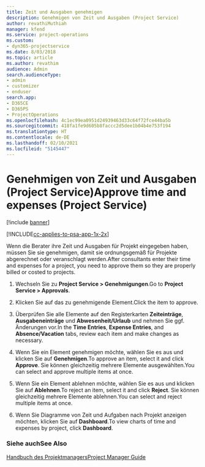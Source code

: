 ```yaml
---
title: Zeit und Ausgaben genehmigen
description: Genehmigen von Zeit und Ausgaben (Project Service)
author: revathiMuthiah
manager: kfend
ms.service: project-operations
ms.custom:
- dyn365-projectservice
ms.date: 8/03/2018
ms.topic: article
ms.author: revathim
audience: Admin
search.audienceType:
- admin
- customizer
- enduser
search.app:
- D365CE
- D365PS
- ProjectOperations
ms.openlocfilehash: 4c1ec99ea0951d24939463d33c64f72fce44ba5b
ms.sourcegitcommit: 418fa1fe9d605b8faccc2d5dee1b04b4e753f194
ms.translationtype: HT
ms.contentlocale: de-DE
ms.lasthandoff: 02/10/2021
ms.locfileid: "5145447"
---
```

# <a name="approve-time-and-expenses-project-service"></a><span data-ttu-id="6b699-103">Genehmigen von Zeit und Ausgaben (Project Service)</span><span class="sxs-lookup"><span data-stu-id="6b699-103">Approve time and expenses (Project Service)</span></span>

[!include [banner](../includes/psa-now-project-operations.md)]

[!INCLUDE[cc-applies-to-psa-app-1x-2x](../includes/cc-applies-to-psa-app-1x-2x.md)]

<span data-ttu-id="6b699-104">Wenn die Berater ihre Zeit und Ausgaben für Projekt eingegeben haben, müssen Sie sie genehmigen, damit sie ordnungsgemäß für Projekte abgerechnet oder veranschlagt werden.</span><span class="sxs-lookup"><span data-stu-id="6b699-104">After consultants enter their time and expenses for a project, you need to approve them so they are properly billed or costed to projects.</span></span>  
  
1.  <span data-ttu-id="6b699-105">Wechseln Sie zu **Project Service > Genehmigungen**.</span><span class="sxs-lookup"><span data-stu-id="6b699-105">Go to **Project Service > Approvals**.</span></span>  
  
2.  <span data-ttu-id="6b699-106">Klicken Sie auf das zu genehmigende Element.</span><span class="sxs-lookup"><span data-stu-id="6b699-106">Click the item to approve.</span></span>  
  
3.  <span data-ttu-id="6b699-107">Überprüfen Sie alle Elemente auf den Registerkarten **Zeiteinträge**, **Ausgabeneinträge** und **Abwesenheit/Urlaub** und nehmen Sie ggf. Änderungen vor.</span><span class="sxs-lookup"><span data-stu-id="6b699-107">In the **Time Entries**, **Expense Entries**, and **Absence/Vacation** tabs, review each item and make changes as necessary.</span></span>  
  
4.  <span data-ttu-id="6b699-108">Wenn Sie ein Element genehmigen möchte, wählen Sie es aus und klicken Sie auf **Genehmigen**.</span><span class="sxs-lookup"><span data-stu-id="6b699-108">To approve an item, select it and click **Approve**.</span></span> <span data-ttu-id="6b699-109">Sie können gleichzeitig mehrere Elemente ausgewählten.</span><span class="sxs-lookup"><span data-stu-id="6b699-109">You can select and approve multiple items at once.</span></span>  
  
5.  <span data-ttu-id="6b699-110">Wenn Sie ein Element ablehnen möchte, wählen Sie es aus und klicken Sie auf **Ablehnen**.</span><span class="sxs-lookup"><span data-stu-id="6b699-110">To reject an item, select it and click **Reject**.</span></span> <span data-ttu-id="6b699-111">Sie können gleichzeitig mehrere Elemente ablehnen.</span><span class="sxs-lookup"><span data-stu-id="6b699-111">You can select and reject multiple items at once.</span></span>  
  
6.  <span data-ttu-id="6b699-112">Wenn Sie Diagramme von Zeit und Aufgaben nach Projekt anzeigen möchten, klicken Sie auf **Dashboard**.</span><span class="sxs-lookup"><span data-stu-id="6b699-112">To view charts of time and expenses by project, click **Dashboard**.</span></span>  
  
### <a name="see-also"></a><span data-ttu-id="6b699-113">Siehe auch</span><span class="sxs-lookup"><span data-stu-id="6b699-113">See Also</span></span>  
 [<span data-ttu-id="6b699-114">Handbuch des Projektmanagers</span><span class="sxs-lookup"><span data-stu-id="6b699-114">Project Manager Guide</span></span>](../psa/project-manager-guide.md)
